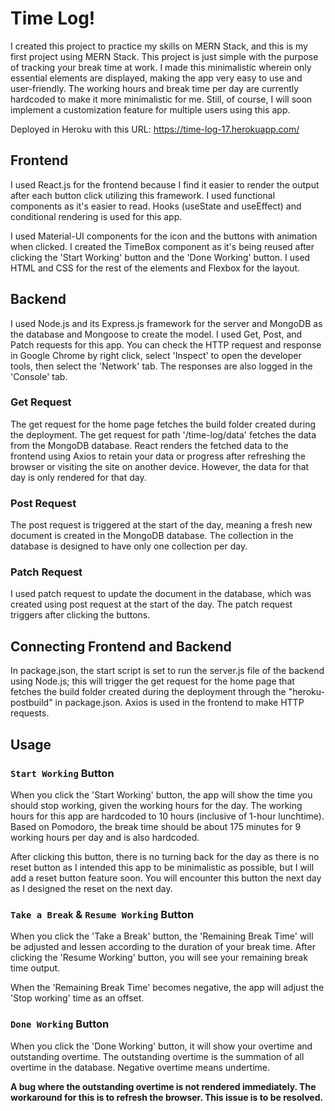 # Time Log!

I created this project to practice my skills on MERN Stack, and this is my first project using MERN Stack. This project is just simple with the purpose of tracking your break time at work. I made this minimalistic wherein only essential elements are displayed, making the app very easy to use and user-friendly. The working hours and break time per day are currently hardcoded to make it more minimalistic for me. Still, of course, I will soon implement a customization feature for multiple users using this app.

Deployed in Heroku with this URL: https://time-log-17.herokuapp.com/


## Frontend

I used React.js for the frontend because I find it easier to render the output after each button click utilizing this framework. I used functional components as it's easier to read. Hooks (useState and useEffect) and conditional rendering is used for this app.

I used Material-UI components for the icon and the buttons with animation when clicked. I created the TimeBox component as it's being reused after clicking the 'Start Working' button and the 'Done Working' button. I used HTML and CSS for the rest of the elements and Flexbox for the layout.


## Backend

I used Node.js and its Express.js framework for the server and MongoDB as the database and Mongoose to create the model. I used Get, Post, and Patch requests for this app.
You can check the HTTP request and response in Google Chrome by right click, select 'Inspect' to open the developer tools, then select the 'Network' tab. The responses are also logged in the 'Console' tab.

### Get Request

The get request for the home page fetches the build folder created during the deployment.
The get request for path '/time-log/data' fetches the data from the MongoDB database.
React renders the fetched data to the frontend using Axios to retain your data or progress after refreshing the browser or visiting the site on another device. However, the data for that day is only rendered for that day.

### Post Request

The post request is triggered at the start of the day, meaning a fresh new document is created in the MongoDB database. The collection in the database is designed to have only one collection per day.

### Patch Request

I used patch request to update the document in the database, which was created using post request at the start of the day.
The patch request triggers after clicking the buttons.


## Connecting Frontend and Backend

In package.json, the start script is set to run the server.js file of the backend using Node.js; this will trigger the get request for the home page that fetches the build folder created during the deployment through the "heroku-postbuild" in package.json. Axios is used in the frontend to make HTTP requests.


## Usage

### `Start Working` Button

When you click the 'Start Working' button, the app will show the time you should stop working, given the working hours for the day. The working hours for this app are hardcoded to 10 hours (inclusive of 1-hour lunchtime). Based on Pomodoro, the break time should be about 175 minutes for 9 working hours per day and is also hardcoded.

After clicking this button, there is no turning back for the day as there is no reset button as I intended this app to be minimalistic as possible, but I will add a reset button feature soon. You will encounter this button the next day as I designed the reset on the next day.

### `Take a Break` & `Resume Working` Button

When you click the 'Take a Break' button, the 'Remaining Break Time' will be adjusted and lessen according to the duration of your break time. After clicking the 'Resume Working' button, you will see your remaining break time output.

When the 'Remaining Break Time' becomes negative, the app will adjust the 'Stop working' time as an offset.

### `Done Working` Button

When you click the 'Done Working' button, it will show your overtime and outstanding overtime. The outstanding overtime is the summation of all overtime in the database. Negative overtime means undertime.

**A bug where the outstanding overtime is not rendered immediately. The workaround for this is to refresh the browser. This issue is to be resolved.**
